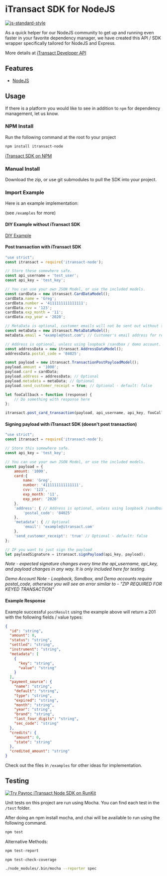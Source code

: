 # iTransact SDK for NodeJS
[![js-standard-style](https://img.shields.io/badge/code%20style-standard-brightgreen.svg)](http://standardjs.com)

As a quick helper for our NodeJS community to get up and running even faster in your favorite dependency manager, we have created this API / SDK wrapper specifically tailored for NodeJS and Express. 

More details at [iTransact Developer API](http://developers.itransact.com/api-reference/#operation/postTransactions)

## Features
- [NodeJS](https://nodejs.org/en/)

## Usage 
If there is a platform you would like to see in addition to `npm` for dependency management, let us know.

### NPM Install
Run the following command at the root fo your project

```bash
npm install itransact-node
```

[iTransact SDK on NPM](https://www.npmjs.com/package/itransact-node)


### Manual Install

Download the zip, or use git submodules to pull the SDK into your project.

### Import Example

Here is an example implementation:

(see `/examples` for more)

#### DIY Example without iTransact SDK
[DIY Example](examples/diy-implementation.js)

#### Post transaction with iTransact SDK
```javascript
"use strict";
const itransact = require('itransact-node');

// Store these somewhere safe.
const api_username = 'test_user';
const api_key = 'test_key';

// You can use your own JSON Model, or use the included models.
const cardData = new itransact.CardDataModel();
cardData.name = 'Greg';
cardData.number = '4111111111111111';
cardData.cvv = '123';
cardData.exp_month = '11';
cardData.exp_year = '2020';

// MetaData is optional, customer emails will not be sent out without the following.
const metaData = new itransact.MetaDataModel();
metaData.email = "example@test.com"; // Customer's email address for receipt delivery

// Address is optional, unless using loopback /sandbox / demo account.
const addressData = new itransact.AddressDataModel();
addressData.postal_code = '84025';

const payload = new itransact.TransactionPostPayloadModel();
payload.amount = '1000';
payload.card = cardData;
payload.address = addressData; // Optional
payload.metadata = metaData; // Optional
payload.send_customer_receipt = true; // Optional - default: false

let fooCallback = function (response) {
    // Do something with response here
};

itransact.post_card_transaction(payload, api_username, api_key, fooCallback);
```

#### Signing payload with iTransact SDK (doesn't post transaction)
```javascript
"use strict";
const itransact = require('itransact-node');

// Store this somewhere safe.
const api_key = 'test_key';

// You can use your own JSON Model, or use the included models.
const payload = {
    amount: '1000',
    card:{
        name: 'Greg',
        number: '4111111111111111',
        cvv: '123',
        exp_month: '11',
        exp_year: '2020'
    },
    'address': { // Address is optional, unless using loopback /sandbox / demo account.
        'postal_code': '84025'
    },
    'metadata': { // Optional
        'email': 'example@itransact.com'
    },
    'send_customer_receipt': 'true' // Optional - default: false
};

// IF you want to just sign the payload
let payloadSignature = itransact.signPayload(api_key, payload);
```

*Note - expected signature changes every time the api_username, api_key, and payload changes in any way. It is only included here for testing.*

*Demo Account Note - Loopback, Sandbox, and Demo accounts require postal_code, otherwise you will see an error similar to - "ZIP REQUIRED FOR KEYED TRANSACTION"*


#### Example Response
Example successful `postResult` using the example above will return a 201 with the following fields / value types:
```json
{
  "id": "string",
  "amount": 0,
  "status": "string",
  "settled": "string",
  "instrument": "string",
  "metadata": [
    {
      "key": "string",
      "value": "string"
    }
  ],
  "payment_source": {
    "name": "string",
    "default": "string",
    "type": "string",
    "expired": "string",
    "month": "string",
    "year": "string",
    "brand": "string",
    "last_four_digits": "string",
    "sec_code": "string"
  },
  "credits": {
    "amount": 0,
    "state": "string"
  },
  "credited_amount": "string"
}
```

Check out the files in `/examples` for other ideas for implementation.

## Testing
[![Try Payroc iTransact Node SDK on RunKit](https://badge.runkitcdn.com/itransact-node.svg)](https://npm.runkit.com/itransact-node)

Unit tests on this project are run using Mocha. You can find each test in the `/test` folder.

After doing an npm install mocha, and chai will be available to run using the following command. 


```bash
npm test
```

Alternative Methods:

```bash
npm test-report
```

```bash
npm test-check-coverage
```

```bash
./node_modules/.bin/mocha --reporter spec
```  